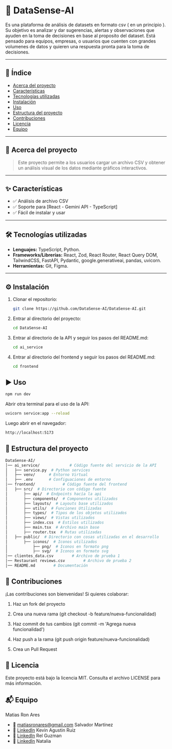 # 📌 DataSense-AI

Es una plataforma de análisis de datasets en formato csv ( en un principio ). Su objetivo es analizar y dar sugerencias, alertas y observaciones que ayuden en la toma de decisiones en base al proposito del dataset.
Está pensado para equipos, empresas, o usuarios que cuenten con grandes volumenes de datos y quieren una respuesta pronta para la toma de decisiones.

---

## 📖 Índice
- [Acerca del proyecto](#-acerca-del-proyecto)
- [Características](#-características)
- [Tecnologías utilizadas](#-tecnologías-utilizadas)
- [Instalación](#-instalación)
- [Uso](#-uso)
- [Estructura del proyecto](#-estructura-del-proyecto)
- [Contribuciones](#-contribuciones)
- [Licencia](#-licencia)
- [Equipo](#-equipo)

---

## 📝 Acerca del proyecto

> Este proyecto permite a los usuarios cargar un archivo CSV y obtener un análisis visual de los datos mediante gráficos interactivos.

---

## ✨ Características
- ✅ Análisis de archivo CSV  
- ✅ Soporte para [React - Gemini API - TypeScript]  
- ✅ Fácil de instalar y usar  

---

## 🛠️ Tecnologías utilizadas
- **Lenguajes:** TypeScript, Python.
- **Frameworks/Librerías:** React, Zod, React Router, React Query DOM, TailwindCSS, FastAPI, Pydantic, google.generativeai, pandas, uvicorn.
- **Herramientas:** Git, Figma.

---

## ⚙️ Instalación

1. Clonar el repositorio:
   ```bash
   git clone https://github.com/DataSense-AI/DataSense-AI.git
   ```

2. Entrar al directorio del proyecto:

   ```bash
   cd DataSense-AI
   ```
   
3. Entrar al directorio de la API y seguir los pasos del README.md:

   ```bash
   cd ai_service
   ```

4. Entrar al directorio del frontend y seguir los pasos del README.md:

   ```bash
   cd frontend
   ```

## ▶️ Uso

```bash
npm run dev
```

Abrir otra terminal para el uso de la API:

```bash
uvicorn service:app --reload 
```

Luego abrir en el navegador:

```bash
http://localhost:5173
```

## 📂 Estructura del proyecto

```bash
DataSense-AI/
│── ai_service/             # Código fuente del servicio de la API
│   ├── service.py  # Python services
│   ├── venv/      # Entorno Virtual
│   ├── .env       # Configuaciones de entorno
│── frontend/            # Código fuente del frontend
│   ├── src/  # Directorio con código fuente
│       ├── api/  # Endpoints hacía la api
│       ├── components/  # Componentes utilizados
│       ├── layouts/  # Layouts base utilizados
│       ├── utils/  # Funciones Utilizadas
│       ├── types/  # Tipos de los objetos utilizados
│       ├── views/  # Vistas utilizados
│       ├── index.css  # Estilos utilizados
│       ├── main.tsx  # Archivo main base
│       ├── router.tsx  # Rutas utilizadas
│   ├── public/  # Directorio con cosas utilizadas en el desarrollo
│       ├── iconos/  # Iconos utilizados
│           ├── png/  # Iconos en formato png
│           ├── svg/  # Iconos en formato svg
│── clientes_data.csv        # Archivo de prueba 1
│── Restaurant reviews.csv        # Archivo de prueba 2
│── README.md        # Documentación
```

## 🤝 Contribuciones
¡Las contribuciones son bienvenidas!
Si quieres colaborar:

1. Haz un fork del proyecto

2. Crea una nueva rama (git checkout -b feature/nueva-funcionalidad)

3. Haz commit de tus cambios (git commit -m 'Agrega nueva funcionalidad')

4. Haz push a la rama (git push origin feature/nueva-funcionalidad)

5. Crea un Pull Request

## 📜 Licencia
Este proyecto está bajo la licencia MIT.
Consulta el archivo LICENSE para más información.

## 📬 Equipo

Matias Ron Ares
- 📧 [matiasronares@gmail.com](mailto:matiasronares@gmail.com)
Salvador Martínez
- 💼 [LinkedIn](https://www.linkedin.com/in/salvador-mart%C3%ADnez-2bb28135a/)
Kevin Agustin Ruiz
- 💼 [LinkedIn](https://www.linkedin.com/in/kevinagustin/)
Rel Guzman
- 💼 [LinkedIn](https://www.linkedin.com/in/relguzman/)
Natalia

